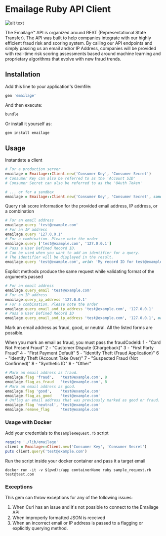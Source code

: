 # Emailage Ruby API Client

![alt text][logo]

[logo]: https://www.emailage.com/wp-content/uploads/2018/01/logo-dark.svg "Emailage Logo"

The Emailage&#8482; API is organized around REST (Representational State Transfer). The API was built to help companies integrate with our highly efficient fraud risk and scoring system. By calling our API endpoints and simply passing us an email and/or IP Address, companies will be provided with real-time risk scoring assessments based around machine learning and proprietary algorithms that evolve with new fraud trends.

## Installation

Add this line to your application's Gemfile:

``` ruby
gem 'emailage'
```

And then execute:

``` bash
bundle
```

Or install it yourself as:

``` bash
gem install emailage
```

## Usage

Instantiate a client

```ruby
# For a production server
emailage = Emailage::Client.new('Consumer Key', 'Consumer Secret')
# Consumer Key can also be referred to as the 'Account SID'
# Consumer Secret can also be referred to as the 'OAuth Token'

# ... or for a sandbox
emailage = Emailage::Client.new('Consumer Key', 'Consumer Secret', sandbox: true)
```

Query risk score information for the provided email address, IP address, or a combination

```ruby
# For an email address
emailage.query 'test@example.com'
# For an IP address
emailage.query '127.0.0.1'
# For a combination. Please note the order
emailage.query ['test@example.com', '127.0.0.1']
# Pass a User Defined Record ID.
# Can be used when you want to add an identifier for a query.
# The identifier will be displayed in the result.
emailage.query 'test@example.com', urid: 'My record ID for test@example.com'
```

Explicit methods produce the same request while validating format of the arguments passed

```ruby
# For an email address
emailage.query_email 'test@example.com'
# For an IP address
emailage.query_ip_address '127.0.0.1'
# For a combination. Please note the order
emailage.query_email_and_ip_address 'test@example.com', '127.0.0.1'
# Pass a User Defined Record ID
emailage.query_email_and_ip_address 'test@example.com', '127.0.0.1', urid: 'My record ID for test@example.com and 127.0.0.1'
```

Mark an email address as fraud, good, or neutral.
All the listed forms are possible.

When you mark an email as fraud, you must pass the fraudCodeId:
1 - "Card Not Present Fraud"
2 - "Customer Dispute (Chargeback)"
3 - "First Party Fraud"
4 - "First Payment Default"
5 - "Identify Theft (Fraud Application)"
6 - "Identify Theft (Account Take Over)"
7 - "Suspected Fraud (Not Confirmed)"
8 - "Synthetic ID"
9 - "Other"

```ruby
# Mark an email address as fraud.
emailage.flag 'fraud',   'test@example.com', 8
emailage.flag_as_fraud   'test@example.com', 8
# Mark an email address as good.
emailage.flag 'good',    'test@example.com'
emailage.flag_as_good    'test@example.com'
# Unflag an email address that was previously marked as good or fraud.
emailage.flag 'neutral', 'test@example.com'
emailage.remove_flag     'test@example.com'
```

### Usage with Docker

Add your credentials to the`sampleRequest.rb` script

```ruby
require './lib/emailage'
client = Emailage::Client.new('Consumer Key', 'Consumer Secret')
puts client.query('test@example.com')
```

Run the script inside your docker container and pass it a target email

```docker
docker run -it -v $(pwd):/app containerName ruby sample_request.rb test@test.com
```

### Exceptions

This gem can throw exceptions for any of the following issues:

1. When Curl has an issue and it's not possible to connect to the Emailage API
2. When improperly formatted JSON is received
3. When an incorrect email or IP address is passed to a flagging or explicitly querying method.